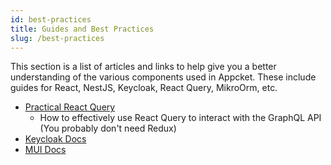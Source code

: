 ```yaml
---
id: best-practices
title: Guides and Best Practices
slug: /best-practices
---
```


This section is a list of articles and links to help give you a better understanding of the various components used in Appcket. These include guides for React, NestJS, Keycloak, React Query, MikroOrm, etc.

* [Practical React Query](https://tkdodo.eu/blog/practical-react-query)
  * How to effectively use React Query to interact with the GraphQL API (You probably don't need Redux)
* [Keycloak Docs](https://www.keycloak.org/documentation.html)
* [MUI Docs](https://mui.com/getting-started/usage/)